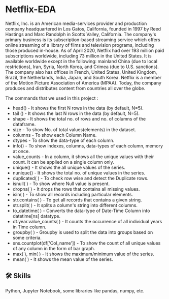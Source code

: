 # Netflix-EDA




 Netflix, Inc. is an American media-services provider and production company headquartered in Los Gatos, California, founded in 1997 by Reed Hastings and Marc Randolph in Scotts Valley, California. The company's primary business is its subscription-based streaming service which offers online streaming of a library of films and television programs, including those produced in-house. As of April 2020, Netflix had over 193 million paid subscriptions worldwide, including 73 million in the United States. It is available worldwide except in the following: mainland China (due to local restrictions), Iran, Syria, North Korea, and Crimea (due to U.S. sanctions). The company also has offices in French, United States, United Kingdom, Brazil, the Netherlands, India, Japan, and South Korea. Netflix is a member of the Motion Picture Association of America (MPAA). Today, the company produces and distributes content from countries all over the globe.



The commands that we used in this project :

* head() - It shows the first N rows in the data (by default, N=5).
* tail () - It shows the last N rows in the data (by default, N=5).
* shape - It shows the total no. of rows and no. of columns of the dataframe.
* size - To show No. of total values(elements) in the dataset.
* columns - To show each Column Name.
* dtypes - To show the data-type of each column.
* info() - To show indexes, columns, data-types of each column, memory at once.
* value_counts - In a column, it shows all the unique values with their count. It can be applied on a single column only.
* unique() - It shows the all unique values of the series.
* nunique() - It shows the total no. of unique values in the series.
* duplicated( ) - To check row wise and detect the Duplicate rows.
* isnull( ) - To show where Null value is present.
* dropna( ) - It drops the rows that contains all missing values.
* isin( ) - To show all records including particular elements.
* str.contains( ) - To get all records that contains a given string.
* str.split( ) - It splits a column's string into different columns.
* to_datetime( ) - Converts the data-type of Date-Time Column into datetime[ns] datatype.
* dt.year.value_counts( ) - It counts the occurrence of all individual years in Time column.
* groupby( ) - Groupby is used to split the data into groups based on some criteria.
* sns.countplot(df['Col_name']) - To show the count of all unique values of any column in the form of bar graph.
* max( ), min( ) - It shows the maximum/minimum value of the series.
* mean( ) - It shows the mean value of the series.




## 🛠 Skills
Python, Jupyter Notebook, some libraries like pandas, numpy, etc.









